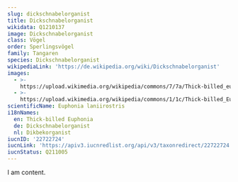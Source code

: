 ```yaml
---
slug: dickschnabelorganist
title: Dickschnabelorganist
wikidata: Q1210137
image: Dickschnabelorganist
class: Vögel
order: Sperlingsvögel
family: Tangaren
species: Dickschnabelorganist
wikipediaLink: 'https://de.wikipedia.org/wiki/Dickschnabelorganist'
images:
  - >-
    https://upload.wikimedia.org/wikipedia/commons/7/7a/Thick-billed_euphonia_(Euphonia_laniirostris_crassirostris)_male.jpg
  - >-
    https://upload.wikimedia.org/wikipedia/commons/1/1c/Thick-billed_Euphonia_2.jpg
scientificName: Euphonia laniirostris
i18nNames:
  en: Thick-billed Euphonia
  de: Dickschnabelorganist
  nl: Dikbekorganist
iucnID: '22722724'
iucnLink: 'https://apiv3.iucnredlist.org/api/v3/taxonredirect/22722724'
iucnStatus: Q211005
---
```


I am content.
